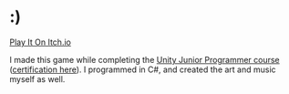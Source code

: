 # :)

[Play It On Itch.io](https://owengretz.itch.io/smile)

I made this game while completing the [Unity Junior Programmer course](https://learn.unity.com/pathway/junior-programmer) ([certification here](https://www.credly.com/badges/d8d2a3af-bf72-4009-9ac0-1147b1be9334?source=linked_in_profile)). I programmed in C#, and created the art and music myself as well.
